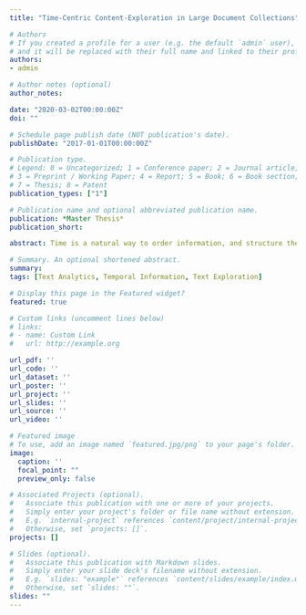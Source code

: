 ```yaml
---
title: "Time-Centric Content-Exploration in Large Document Collections"

# Authors
# If you created a profile for a user (e.g. the default `admin` user), write the username (folder name) here 
# and it will be replaced with their full name and linked to their profile.
authors:
- admin

# Author notes (optional)
author_notes:

date: "2020-03-02T00:00:00Z"
doi: ""

# Schedule page publish date (NOT publication's date).
publishDate: "2017-01-01T00:00:00Z"

# Publication type.
# Legend: 0 = Uncategorized; 1 = Conference paper; 2 = Journal article;
# 3 = Preprint / Working Paper; 4 = Report; 5 = Book; 6 = Book section;
# 7 = Thesis; 8 = Patent
publication_types: ["1"]

# Publication name and optional abbreviated publication name.
publication: *Master Thesis*
publication_short:

abstract: Time is a natural way to order information, and structure the sequence of events, e.g., along a timeline. Such representations allow users to grasp information at-a-glance and can hence replace or at least complement more complicated textual data. The manual construction of timelines, however, can prove to be a tedious and error-prone task. Moreover, such timelines are often static representations of the information given in a data set, and do not allow users to interact with the underlying data, limiting the user to a passive role. Exploratory scenarios aim to give a user an active role, in which she not only absorbs knowledge, but also influences in which ways the information is presented to her. In this thesis, we outline how graph models can be employed to explore document collections in a time-centric fashion, and use temporal information to automatically structure otherwise unstructured textual data. To achieve this, techniques from natural language processing like word co-occurrence extraction and named entity recognition are discussed and employed, focusing particularly on temporal information extraction, which in this thesis is done with the help of the domain-sensitive temporal tagger HeidelTime. Extracted temporal expressions are then used to build a graph model that assigns a term co-occurrence network to each temporal expression present in the document collection, s.t. there is exactly one graph for each point in time mentioned in the data set. Additionally, networks are subclassified depending on the type of time granularity they represent, i.e., if the associated temporal expression is of year, month or day granularity. To account for the varying relevance of a term or entity in regard to a timestamp, a tf-inverse timestamp frequency metric to rank terms for a given set of networks is introduced. Furthermore, we present multiple exploratory scenarios in which the proposed model can be applied, and in this context outline a framework that allows users to explore and gain insights about the chronology of events in a given document collection. To demonstrate the usefulness of the approach, the model is employed to two different data sets, one from a legal and one from a historical domain, and the respective results are discussed, showing that the automatically constructed networks accurately represent information given in the respective data set.

# Summary. An optional shortened abstract.
summary: 
tags: [Text Analytics, Temporal Information, Text Exploration]

# Display this page in the Featured widget?
featured: true

# Custom links (uncomment lines below)
# links:
# - name: Custom Link
#   url: http://example.org

url_pdf: ''
url_code: ''
url_dataset: ''
url_poster: ''
url_project: ''
url_slides: ''
url_source: ''
url_video: ''

# Featured image
# To use, add an image named `featured.jpg/png` to your page's folder. 
image:
  caption: ''
  focal_point: ""
  preview_only: false

# Associated Projects (optional).
#   Associate this publication with one or more of your projects.
#   Simply enter your project's folder or file name without extension.
#   E.g. `internal-project` references `content/project/internal-project/index.md`.
#   Otherwise, set `projects: []`.
projects: []

# Slides (optional).
#   Associate this publication with Markdown slides.
#   Simply enter your slide deck's filename without extension.
#   E.g. `slides: "example"` references `content/slides/example/index.md`.
#   Otherwise, set `slides: ""`.
slides: ""
---
```

